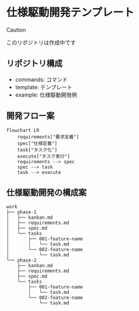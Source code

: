 # 仕様駆動開発テンプレート

> [!CAUTION]
> このリポジトリは作成中です

## リポジトリ構成

- commands: コマンド
- template: テンプレート
- example: 仕様駆動開発例

## 開発フロー案

```mermaid
flowchart LR
    requirements["要求定義"]
    spec["仕様定義"]
    task["タスク化"]
    execute["タスク実行"]
    requirements --> spec
    spec --> task
    task --> execute
```

## 仕様駆動開発の構成案

```
work
├── phase-1
│   ├── kanban.md
│   ├── requirements.md
│   ├── spec.md
│   └── tasks
│       ├── 001-feature-name
│       │   └── task.md
│       └── 002-feature-name
│           └── task.md
└── phase-2
    ├── kanban.md
    ├── requirements.md
    ├── spec.md
    └── tasks
        ├── 001-feature-name
        │   └── task.md
        └── 002-feature-name
            └── task.md
```